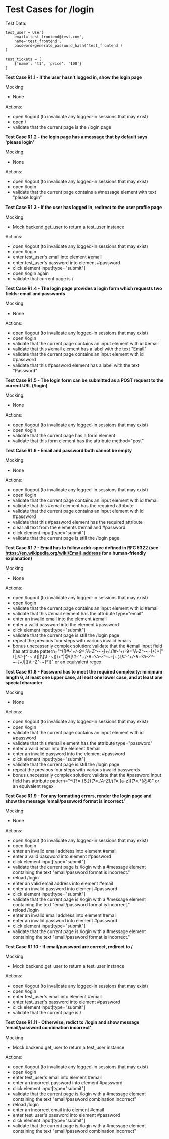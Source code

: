 # Test Cases for /login

Test Data:
```
test_user = User(
    email='test_frontend@test.com',
    name='test_frontend',
    password=generate_password_hash('test_frontend')
)

test_tickets = [
    {'name': 't1', 'price': '100'}
]

```

**Test Case R1.1 - If the user hasn't logged in, show the login page**

Mocking:

- None

Actions:

- open /logout (to invalidate any logged-in sessions that may exist)
- open /
- validate that the current page is the /login page


**Test Case R1.2 - the login page has a message that by default says 'please login'**

Mocking:

- None

Actions:

- open /logout (to invalidate any logged-in sessions that may exist)
- open /login
- validate that the current page contains a #message element with text "please login"


**Test Case R1.3 - 	If the user has logged in, redirect to the user profile page**

Mocking:

- Mock backend.get_user to return a test_user instance

Actions:

- open /logout (to invalidate any logged-in sessions that may exist)
- open /login
- enter test_user's email into element #email
- enter test_user's password into element #password
- click element input[type="submit"]
- open /login again
- validate that current page is /


**Test Case R1.4 - The login page provides a login form which requests two fields: email and passwords**

Mocking:

- None

Actions:

- open /logout (to invalidate any logged-in sessions that may exist)
- open /login
- validate that the current page contains an input element with id #email 
- validate that this #email element has a label with the text "Email"
- validate that the current page contains an input element with id #password
- validate that this #password element has a label with the text "Password"

**Test Case R1.5 - The login form can be submitted as a POST request to the current URL (/login)**

Mocking:

- None

Actions:

- open /logout (to invalidate any logged-in sessions that may exist)
- open /login
- validate that the current page has a form element
- validate that this form element has the attribute method="post"

**Test Case R1.6 - Email and password both cannot be empty**

Mocking:

- None

Actions:

- open /logout (to invalidate any logged-in sessions that may exist)
- open /login
- validate that the current page contains an input element with id #email 
- validate that this #email element has the required attribute
- validate that the current page contains an input element with id #password
- validate that this #password element has the required attribute
- clear all text from the elements #email and #password
- click element input[type="submit"]
- validate that the current page is still the /login page


**Test Case R1.7 - Email has to follow addr-spec defined in RFC 5322 (see https://en.wikipedia.org/wiki/Email_address for a human-friendly explanation)**

Mocking:

- None

Actions:

- open /logout (to invalidate any logged-in sessions that may exist)
- open /login
- validate that the current page contains an input element with id #email
- validate that this #email element has the attribute type="email"
- enter an invalid email into the element #email
- enter a valid password into the element #password
- click element input[type="submit"]
- validate that the current page is still the /login page
- repeat the previous four steps with various invalid emails
- bonus unecessarily complex solution: validate that the #email input field has attribute pattern="^([!#-'*+/-9=?A-Z^-~-]+(\.[!#-'*+/-9=?A-Z^-~-]+)*|"([]!#-[^-~ \t]|(\\[\t -~]))+")@([!#-'*+/-9=?A-Z^-~-]+(\.[!#-'*+/-9=?A-Z^-~-]+)*|\[[\t -Z^-~]*])" or an equivalent regex

**Test Case R1.8 - Password has to meet the required complexity: minimum length 6, at least one upper case, at least one lower case, and at least one special character**

Mocking:

- None

Actions:

- open /logout (to invalidate any logged-in sessions that may exist)
- open /login
- validate that the current page contains an input element with id #password
- validate that this #email element has the attribute type="password"
- enter a valid email into the element #email
- enter an invalid password into the element #password
- click element input[type="submit"]
- validate that the current page is still the /login page
- repeat the previous four steps with various invalid passwords
- bonus unecessarily complex solution: validate that the #password input field has attribute pattern="^((?=.{6,})(?=.*[A-Z])(?=.*[a-z])(?=.*[@#$%^&+=]).*$)" or an equivalent regex


**Test Case R1.9 - For any formatting errors, render the login page and show the message 'email/password format is incorrect.'**

Mocking:

- None

Actions:

- open /logout (to invalidate any logged-in sessions that may exist)
- open /login
- enter an invalid email address into element #email 
- enter a valid password into element #password
- click element input[type="submit"]
- validate that the current page is /login with a #message element containing the text "email/password format is incorrect."
- reload /login
- enter an valid email address into element #email 
- enter an invalid password into element #password
- click element input[type="submit"]
- validate that the current page is /login with a #message element containing the text "email/password format is incorrect."
- reload /login
- enter an invalid email address into element #email 
- enter an invalid password into element #password
- click element input[type="submit"]
- validate that the current page is /login with a #message element containing the text "email/password format is incorrect."



**Test Case R1.10 - If email/password are correct, redirect to /**

Mocking:

- Mock backend.get_user to return a test_user instance

Actions:

- open /logout (to invalidate any logged-in sessions that may exist)
- open /login
- enter test_user's email into element #email
- enter test_user's password into element #password
- click element input[type="submit"]
- validate that the current page is /


**Test Case R1.11 - Otherwise, redict to /login and show message 'email/password combination incorrect'**

Mocking:

- Mock backend.get_user to return a test_user instance

Actions:

- open /logout (to invalidate any logged-in sessions that may exist)
- open /login
- enter test_user's email into element #email
- enter an incorrect password into element #password
- click element input[type="submit"]
- validate that the current page is /login with a #message element containing the text "email/password combination incorrect"
- reload /login
- enter an incorrect email into element #email
- enter test_user's password into element #password
- click element input[type="submit"]
- validate that the current page is /login with a #message element containing the text "email/password combination incorrect"

